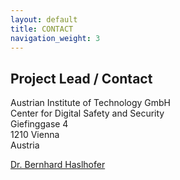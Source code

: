 ```yaml
---
layout: default
title: CONTACT
navigation_weight: 3
---
```

## Project Lead / Contact


Austrian Institute of Technology GmbH  
Center for Digital Safety and Security  
Giefinggase 4  
1210 Vienna  
Austria  

[Dr. Bernhard Haslhofer](http://bernhardhaslhofer.info)
